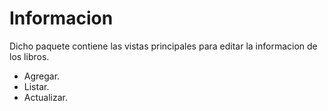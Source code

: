 # Informacion

Dicho paquete contiene las vistas principales para editar la informacion de los libros.

- Agregar.
- Listar.
- Actualizar.

